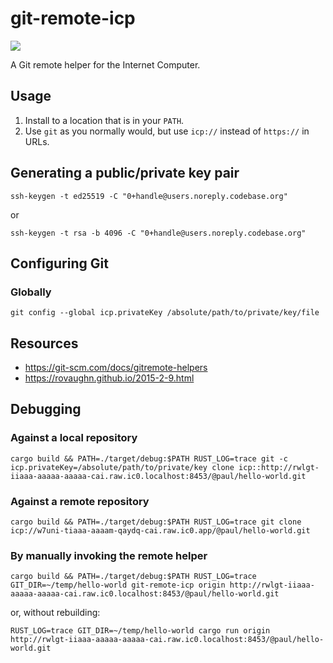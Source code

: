 # git-remote-icp

![](https://img.shields.io/badge/status%EF%B8%8F-experimental-blueviolet)

A Git remote helper for the Internet Computer.

## Usage

1. Install to a location that is in your `PATH`.
2. Use `git` as you normally would, but use `icp://` instead of `https://` in URLs.


## Generating a public/private key pair

```
ssh-keygen -t ed25519 -C "0+handle@users.noreply.codebase.org"
```

or

```
ssh-keygen -t rsa -b 4096 -C "0+handle@users.noreply.codebase.org"
```

## Configuring Git

### Globally

```
git config --global icp.privateKey /absolute/path/to/private/key/file
```

## Resources

* https://git-scm.com/docs/gitremote-helpers
* https://rovaughn.github.io/2015-2-9.html

## Debugging

### Against a local repository

```
cargo build && PATH=./target/debug:$PATH RUST_LOG=trace git -c icp.privateKey=/absolute/path/to/private/key clone icp::http://rwlgt-iiaaa-aaaaa-aaaaa-cai.raw.ic0.localhost:8453/@paul/hello-world.git
```

### Against a remote repository

```
cargo build && PATH=./target/debug:$PATH RUST_LOG=trace git clone icp://w7uni-tiaaa-aaaam-qaydq-cai.raw.ic0.app/@paul/hello-world.git
```

### By manually invoking the remote helper

```
cargo build && PATH=./target/debug:$PATH RUST_LOG=trace GIT_DIR=~/temp/hello-world git-remote-icp origin http://rwlgt-iiaaa-aaaaa-aaaaa-cai.raw.ic0.localhost:8453/@paul/hello-world.git
```

or, without rebuilding:

```
RUST_LOG=trace GIT_DIR=~/temp/hello-world cargo run origin http://rwlgt-iiaaa-aaaaa-aaaaa-cai.raw.ic0.localhost:8453/@paul/hello-world.git
```
